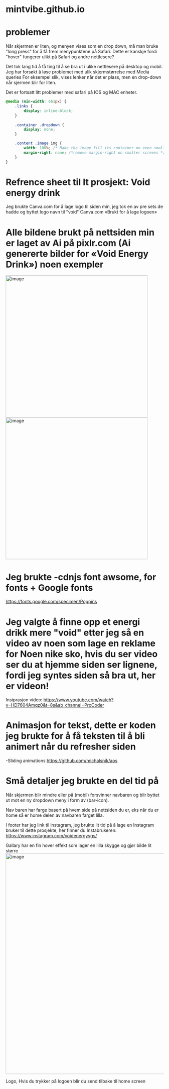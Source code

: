# mintvibe.github.io

# problemer 

Når skjermen er liten, og menyen vises som en drop down, må man bruke "long press" for å få frem menypunktene på Safari. Dette er kanskje fordi "hover" fungerer ulikt på Safari og andre nettlesere?

Det tok lang tid å få ting til å se bra ut i ulike nettlesere på desktop og mobil. Jeg har forsøkt å løse problemet med ulik skjermstørrelse med Media queries For eksempel slik, vises lenker når det er plass, men en drop-down når sjermen blir for liten. 

Det er fortsatt litt problemer med safari på IOS og MAC enheter.

```css
@media (min-width: 661px) {
    .links {
        display: inline-block;
    }
    
    .container .dropdown {
        display: none;
    }

    .content .image img {
        width: 100%; /* Make the image fill its container on even smaller screens */
        margin-right: none; /*remove margin-right on smaller screens */
    }
}
```

# Refrence sheet til It prosjekt: Void energy drink

Jeg brukte Canva.com for å lage logo til siden min, jeg tok en av pre sets de hadde og byttet logo navn til "void"
Canva.com «Brukt for å lage logoen»

# Alle bildene brukt på nettsiden min er laget av Ai på pixlr.com (Ai genererte bilder for «Void Energy Drink») noen exempler
<img width="452" alt="image" src="https://github.com/MintVibe/mintvibe.github.io/assets/82243184/d64cfc32-c643-45f7-8174-7662177c2db9">
<img width="452" alt="image" src="https://github.com/MintVibe/mintvibe.github.io/assets/82243184/4967e34f-945a-4f64-84e4-d0a345a18d4e">

# Jeg brukte -cdnjs font awsome, for fonts + Google fonts
https://fonts.google.com/specimen/Poppins

# Jeg valgte å finne opp et energi drikk mere "void" etter jeg så en video av noen som lage en reklame for Noen nike sko, hvis du ser video ser du at hjemme siden ser lignene, fordi jeg syntes siden så bra ut, her er videon!
Insiprasjon video: https://www.youtube.com/watch?v=HD7604Amqz0&t=8s&ab_channel=ProCoder

# Animasjon for tekst, dette er koden jeg brukte for å få teksten til å bli animert når du refresher siden
-Sliding animations https://github.com/michalsnik/aos


# Små detaljer jeg brukte en del tid på

Når skjermen blir mindre eller på (mobil) forsvinner navbaren og blir byttet ut mot en ny dropdown meny i form av (bar-icon).

Nav baren har farge basert på hvem side på nettsiden du er, eks når du er home så er home delen av navbaren farget lilla.

I footer har jeg link til instagram, jeg brukte lit tid på å lage en Instagram bruker til dette prosjekte, her finner du Instabrukeren: https://www.instagram.com/voidenergyvgs/

Gallary har en fin hover effekt som lager en lilla skygge og gjør bilde lit større 
<img width="703" alt="image" src="https://github.com/MintVibe/mintvibe.github.io/assets/82243184/3c363755-043c-4af0-840c-4cc207466cd5">


Logo, Hvis du trykker på logoen blir du send tilbake til home screen



